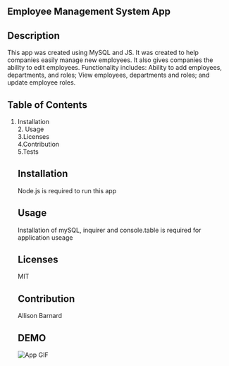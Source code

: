 ## Employee Management System App
      
## Description 
This app was created using MySQL and JS. It was created to help companies easily manage new employees. It also gives companies the ability to edit employees. Functionality    includes: Ability to add employees, departments, and roles; View employees, departments and roles; and update employee roles. 


## Table of Contents 
1. Installation <br> 2. Usage <br> 3.Licenses <br> 4.Contribution <br> 5.Tests

      ## Installation
      Node.js is required to run this app      

      ## Usage 
      Installation of mySQL, inquirer and console.table is required for application useage

      ## Licenses 
      MIT

      ## Contribution 
      Allison Barnard
      
      ## DEMO
      ![App GIF](employeeManagementSystem.gif)
